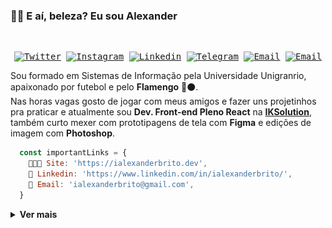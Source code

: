 ### 🤙🏾 E aí, beleza? Eu sou Alexander

  <samp>
  </br>
    <p align="center">
 <a href="https://twitter.com/ialexanderbrito" target="_blank" > 
     <img alt="Twitter" src="https://img.shields.io/badge/-Twitter-9cf?style=flat-square&logo=Twitter&logoColor=white"></a> 
  
  <a href="https://instagram.com/ialexanderbrito" target="_blank" >
    <img alt="Instagram" src="https://img.shields.io/badge/-Instagram-ff2b8e?style=flat-square&logo=Instagram&logoColor=white"></a> 

  <a href="https://www.linkedin.com/in/ialexanderbrito/" target="_blank" >
    <img alt="Linkedin" src="https://img.shields.io/badge/-Linkedin-blue?style=flat-square&logo=Linkedin&logoColor=white"></a>
    
  <a href="https://t.me/ialexanderbrito" target="_blank" >
    <img alt="Telegram" src="https://img.shields.io/badge/-Telegram-blue?style=flat-square&logo=Telegram&logoColor=white"></a>
  
  <a href="mailto:ialexanderbrito@gmail.com" target="_blank" >
    <img alt="Email" src="https://img.shields.io/badge/-Email-c14438?style=flat-square&logo=Gmail&logoColor=white"></a>
  
  <a href="mailto:ialexanderbrito@gmail.com" target="_blank" >
    <img alt="Email" src="https://komarev.com/ghpvc/?username=ialexanderbrito&color=blueviolet&style=flat-square"></a>
    
</p>
    </samp>

    
   Sou formado em Sistemas de Informação pela Universidade Unigranrio, apaixonado por futebol e pelo **Flamengo** 🔴⚫.<br/>
   Nas horas vagas gosto de jogar com meus amigos e fazer uns projetinhos pra praticar e atualmente sou **Dev. Front-end Pleno React** 
   na **[IKSolution](https://github.com/iksolution/)**, também curto mexer com prototipagens de tela com **Figma** e edições de imagem com **Photoshop**.
    
```js
  const importantLinks = {
    👨🏾‍💻 Site: 'https://ialexanderbrito.dev',
    📒 Linkedin: 'https://www.linkedin.com/in/ialexanderbrito/',
    👋 Email: 'ialexanderbrito@gmail.com',
  }
```

<details>
  <summary><b>Ver mais</b></summary>
  
### 💻 Skills

<a href="https://app.daily.dev/ialexanderbrito">
<img src="https://raw.githubusercontent.com/ialexanderbrito/ialexanderbrito/devcard/devcard.svg" width="216" align="right" alt="Alexander's Dev Card"/>
</a>

#### 🎨 Design: <br/>
   <samp>
    <p align="left">
    <img alt="Figma" src=".github/figma.svg" width="16px" />
    <img alt="Photoshop" src=".github/adobephotoshop.svg" width="24px" />
    </p>
  </samp>

#### 💬 Linguagens: <br/>
   <samp>
    <p align="left">
    <img alt="Javascript" src=".github/javascript.svg" width="24px" />
    <img alt="Typescript" src=".github/typescript.svg" width="24px" />
    <img alt="HTML5" src=".github/html5.svg" width="24px" />
    <img alt="CSS3" src=".github/css3.svg" width="24px" />
    </p>
  </samp>

#### 🔨 Framework: <br/>
   <samp>
    <p align="left">
     <img alt="React" src=".github/react.svg" width="24px" />
     <img alt="React Native" src=".github/reactnative.svg" width="24px" />
     <img alt="Next.js" src=".github/next-dot-js.svg" width="24px" />
     <img alt="Vite.js" src=".github/vite.svg" width="24px" />
    </p>
  </samp>
  
#### 🔧 Ferramentas & ambientes: <br/>
   <samp>
    <p align="left">
      <img alt="Git" src=".github/git.svg" width="24px" />
      <img alt="VS Code" src=".github/vscode.svg" width="24px" />
      <img alt="ESLint" src=".github/eslint.svg" width="24px" />
      <img alt="Prettier" src=".github/prettier.svg" width="24px" />
      <img alt="Insomnia" src=".github/insomnia.svg" width="24px" />
      <img alt="Node.js" src=".github/node-dot-js.svg" width="24px" />
      <img alt="Azure DevOps" src=".github/azuredevops.svg" width="24px" />
      <img alt="Github Actions" src=".github/githubactions.svg" width="24px" />
      <img alt="Semantic Release" src=".github/semantic.svg" width="24px" />
      <img alt="NPM" src=".github/npm.svg" width="24px" />
      <img alt="Yarn" src=".github/yarn.svg" width="24px" />
      <img alt="Sass" src=".github/sass.svg" width="24px" />
      <img alt="Styled Components" src=".github/styled-components.svg" width="24px" />
      <img alt="Tailwind CSS" src=".github/tailwindcss.svg" width="24px" />
      <img alt="Material UI" src=".github/material-ui.svg" width="24px" />
      <img alt="Ant Design" src=".github/antdesign.svg" width="24px" />
      <img alt="Chakra UI" src=".github/chakraui.svg" width="24px" />
      <img alt="PWA" src=".github/pwa.svg" width="24px" />
    </p>
  </samp>

<p align="center">
  <img align="center"
      src="https://github-readme-stats.vercel.app/api/top-langs/?username=ialexanderbrito&layout=compact&title_color=58A6DA&icon_color=8B949E&text_color=8B949E&bg_color=ffffff00"
    />
  <img align="center"
      height="165" src="https://github-readme-stats.vercel.app/api?username=ialexanderbrito&show_icons=true&title_color=58A6DA&icon_color=8B949E&text_color=8B949E&bg_color=ffffff00" />
</p>
</details>
